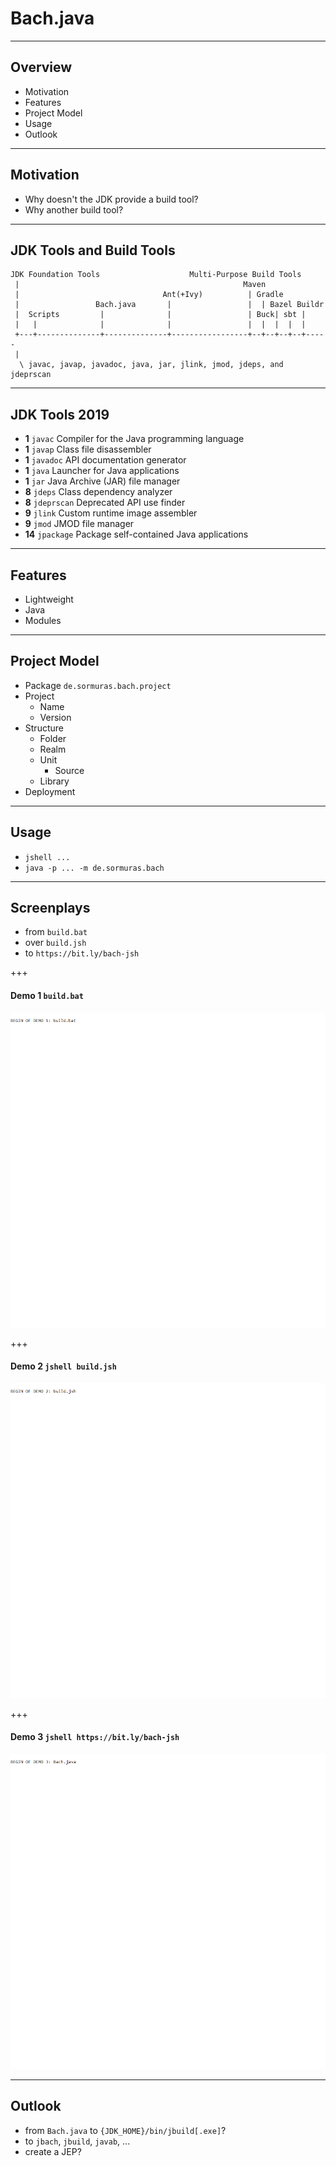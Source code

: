 # Bach.java

---

## Overview

- Motivation
- Features
- Project Model
- Usage
- Outlook

---

## Motivation

- Why doesn't the JDK provide a build tool?
- Why another build tool?

---

## JDK Tools and Build Tools

```text
JDK Foundation Tools                    Multi-Purpose Build Tools
 |                                                  Maven
 |                                Ant(+Ivy)          | Gradle
 |                 Bach.java       |                 |  | Bazel Buildr
 |  Scripts         |              |                 | Buck| sbt |
 |   |              |              |                 |  |  |  |  |
 +---+--------------+--------------+-----------------+--+--+--+--+-----
 |
  \ javac, javap, javadoc, java, jar, jlink, jmod, jdeps, and jdeprscan
```

---

## JDK Tools 2019

- **1** `javac` Compiler for the Java programming language
- **1** `javap` Class file disassembler
- **1** `javadoc` API documentation generator
- **1** `java` Launcher for Java applications
- **1** `jar` Java Archive (JAR) file manager
- **8** `jdeps` Class dependency analyzer
- **8** `jdeprscan` Deprecated API use finder
- **9** `jlink` Custom runtime image assembler
- **9** `jmod` JMOD file manager
- **14** `jpackage` Package self-contained Java applications

---

## Features

- Lightweight
- Java
- Modules

---

## Project Model

- Package `de.sormuras.bach.project`
- Project
  - Name
  - Version
- Structure
  - Folder
  - Realm
  - Unit
    - Source
  - Library
- Deployment

---

## Usage

- `jshell ...`
- `java -p ... -m de.sormuras.bach`

---

## Screenplays

- from `build.bat`
- over `build.jsh`
- to `https://bit.ly/bach-jsh`

+++

#### Demo 1 `build.bat`

![demo-1-build](doc/screenplay/demo-1-build.gif)

+++

#### Demo 2 `jshell build.jsh`

![demo-2-jshell](doc/screenplay/demo-2-jshell.gif)

+++

#### Demo 3 `jshell https://bit.ly/bach-jsh`

![demo-3-bach](doc/screenplay/demo-3-bach.gif)

---

## Outlook

- from `Bach.java` to `{JDK_HOME}/bin/jbuild[.exe]`?
- to `jbach`, `jbuild`, `javab`, ...
- create a JEP?
